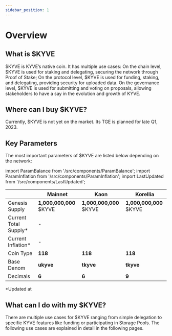 ```yaml
---
sidebar_position: 1
---
```


# Overview

## What is $KYVE

$KYVE is KYVE’s native coin. It has multiple use cases:
On the chain level, $KYVE is used for staking and delegating, securing the network through Proof of Stake;
On the protocol level, $KYVE is used for funding, staking, and delegating, providing security for uploaded data.
On the governance level, $KYVE is used for submitting and voting on proposals, allowing stakeholders to have a say in the evolution and growth of KYVE.

## Where can I buy $KYVE?

Currently, $KYVE is not yet on the market. Its TGE is planned for late Q1, 2023.

## Key Parameters

The most important parameters of $KYVE are listed below depending on the network:

import ParamBalance from '/src/components/ParamBalance';
import ParamInflation from '/src/components/ParamInflation';
import LastUpdated from '/src/components/LastUpdated';

|                        | Mainnet                 | Kaon                                                                                        | Korellia                                                                                   |
| ---------------------- | ----------------------- | ------------------------------------------------------------------------------------------- | ------------------------------------------------------------------------------------------ |
| Genesis Supply         | **1,000,000,000** $KYVE | **1,000,000,000** $KYVE                                                                     | **1,000,000,000** $KYVE                                                                    |
| Current Total Supply\* | -                       | <ParamBalance networkUrl="https://api-eu-1.kaon.kyve.network" denom="tkyve" decimals={6} /> | <ParamBalance networkUrl="https://api.korellia.kyve.network" denom="tkyve" decimals={9} /> |
| Current Inflation\*    | -                       | <ParamInflation networkUrl="https://api-eu-1.kaon.kyve.network" />                          | <ParamInflation networkUrl="https://api.korellia.kyve.network" />                          |
| Coin Type              | **118**                 | **118**                                                                                     | **118**                                                                                    |
| Base Denom             | **ukyve**               | **tkyve**                                                                                   | **tkyve**                                                                                  |
| Decimals               | **6**                   | **6**                                                                                       | **9**                                                                                      |

\*Updated at **<LastUpdated />**

## What can I do with my $KYVE?

There are multiple use cases for $KYVE ranging from simple delegation to specific KYVE features like funding or participating in Storage Pools. The following use cases are explained in detail in the following pages.

